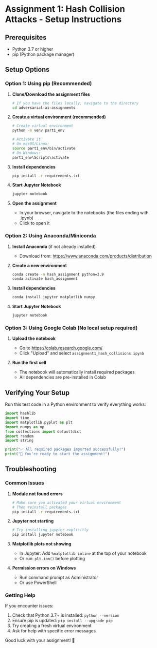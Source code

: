 # Assignment 1: Hash Collision Attacks - Setup Instructions

## Prerequisites

- Python 3.7 or higher
- pip (Python package manager)

## Setup Options

### Option 1: Using pip (Recommended)

1. **Clone/Download the assignment files**
   ```bash
   # If you have the files locally, navigate to the directory
   cd adversarial-ai-assignments
   ```

2. **Create a virtual environment (recommended)**
   ```bash
   # Create virtual environment
   python -m venv part1_env
   
   # Activate it
   # On macOS/Linux:
   source part1_env/bin/activate
   # On Windows:
   part1_env\Scripts\activate
   ```

3. **Install dependencies**
   ```bash
   pip install -r requirements.txt
   ```

4. **Start Jupyter Notebook**
   ```bash
   jupyter notebook
   ```

5. **Open the assignment**
   - In your browser, navigate to the notebooks (the files ending with .ipynb)
   - Click to open it

### Option 2: Using Anaconda/Miniconda

1. **Install Anaconda** (if not already installed)
   - Download from: https://www.anaconda.com/products/distribution

2. **Create a new environment**
   ```bash
   conda create -n hash_assignment python=3.9
   conda activate hash_assignment
   ```

3. **Install dependencies**
   ```bash
   conda install jupyter matplotlib numpy
   ```

4. **Start Jupyter Notebook**
   ```bash
   jupyter notebook
   ```

### Option 3: Using Google Colab (No local setup required)

1. **Upload the notebook**
   - Go to https://colab.research.google.com/
   - Click "Upload" and select `assignment1_hash_collisions.ipynb`

2. **Run the first cell**
   - The notebook will automatically install required packages
   - All dependencies are pre-installed in Colab

## Verifying Your Setup

Run this test code in a Python environment to verify everything works:

```python
import hashlib
import time
import matplotlib.pyplot as plt
import numpy as np
from collections import defaultdict
import random
import string

print("✅ All required packages imported successfully!")
print("🚀 You're ready to start the assignment!")
```

## Troubleshooting

### Common Issues

1. **Module not found errors**
   ```bash
   # Make sure you activated your virtual environment
   # Then reinstall packages
   pip install -r requirements.txt
   ```

2. **Jupyter not starting**
   ```bash
   # Try installing jupyter explicitly
   pip install jupyter notebook
   ```

3. **Matplotlib plots not showing**
   - In Jupyter: Add `%matplotlib inline` at the top of your notebook
   - Or run: `plt.ion()` before plotting

4. **Permission errors on Windows**
   - Run command prompt as Administrator
   - Or use PowerShell

### Getting Help

If you encounter issues:
1. Check that Python 3.7+ is installed: `python --version`
2. Ensure pip is updated: `pip install --upgrade pip`
3. Try creating a fresh virtual environment
4. Ask for help with specific error messages

Good luck with your assignment! 🎯 